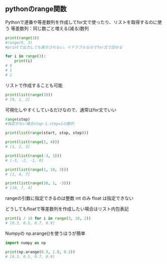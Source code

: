 ## pythonのrange関数

Pythonで連番や等差数列を作成してfor文で使ったり、リストを取得するのに使う
等差数列：同じ数ごと増える(減る)数列

```python
print(range(3))
#range(0, 3)
#printで出力しても表示されない。イテラブルなのでfor文で回せる

```
```python
for i in range(3):
	print(i)
# 0
# 1
# 2
```
リストで作成することも可能
```python
print(list(range(3)))
# [0, 1, 2]
```
可視化しやすくしているだけなので、通常はfor文でいい

```python
range(stop)
#指定がない場合stop-1,step=1の数列

print(list(range(start, stop, step)))

print(list(range(1, 4)))
# [1, 2, 3]

print(list(range(-3, 1)))
# [-3, -2, -1, 0]

print(list(range(1, 10, 3)))
# [1, 4, 7]

print(list(range(10, 1, -3)))
# [10, 7, 4]
```
rangeの引数に指定できるのは整数 int のみ
float は指定できない

どうしてもfloatで等差数列を作成したい場合はリスト内包表記
```python
print(i / 10 for i in range(3, 10, 2))
# [0.3, 0.5, 0.7, 0.9]
```
Numpyの np.arange()を使うほうが簡単
```python
import numpy as np

print(np.arange(0.3, 1.0, 0.2))
# [0.3, 0.5, 0.7, 0.9]
```
